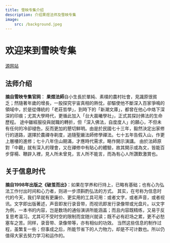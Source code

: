 ```yaml
---
title: 雪映专集介绍
description: 介绍果煜法师及雪映专集
image: 
    src: /background.jpeg
---
```

# 欢迎来到雪映专集 
<a href="https://www.geo.twmail.org/guoyu-main.htm">源网站</a>

## 法师介绍
**摘自雪映专集官网**：
**果煜法師**自小生長於單純、素樸的農村社會，見識原很貧乏；然隨著年歲的增長，一股探究宇宙真相的熱忱，卻驅使他不斷深入百家爭鳴的領域中，於是從傳統的「老莊哲學」，到時下的「新潮文庫」，都曾在他心中烙下深深的印痕；尤其大學時代，更循此加入「台大晨曦學社」，正式其探討佛法的生命歷程。 途中雖經服役與就職的轉折，但「深入佛法，自度度人」的願心，不但未有任何的冷卻褪色，反而更加的懇切鮮明。由是於民國七十三年，毅然決定出家修行的道路，選擇於農禪寺剃度，追隨聖嚴法師修學禪法。七十五年告假入山，作更上層樓的進修；七十八年住山期滿，才應時代需求，略作開示演講。 由於法師原對「中觀」就有深入的理會，又在禪修中有貼心的體驗，故其開示或為文，皆能百步穿楊、鞭辟入裡，見人所未曾見，言人所不能言，而為有心人所讚歎激賞也。

## 关于信息时代
**摘自1998年出版之《破茧而出》**：如果在学养和行持上，已略有基础；也有心为弘法工作付出时间和心力者，则进一步须斟酌弘法的方式。 其实，在号称为信息时代的今天，我们早就有更廉价、更实用的工具可用：或者文字，或者声音，或者视讯。文字即出版著述，声音即发行录音带，而视讯即发行录像带或光盘片。以文字为例，一本书的内容，岂是数场的通俗演讲所能涵盖；而且内容既精练，又易于反复思考温习。尤其可不受时空的限制而宜随兴就读；既不必有赶场之累，更不必愁塞车之苦。同样，录音带、录像带等，亦有相似的功效。 当然这些信息的制作过程，虽繁复一些；但事成之后，所能节省下的人力物力，却是不可计数也。所以仍值得大家去努力学习和运作的。
